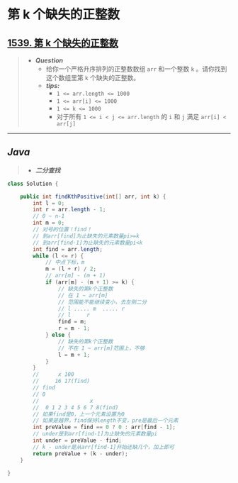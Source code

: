 # 第 k 个缺失的正整数

## [1539. 第 k 个缺失的正整数](https://leetcode.cn/problems/kth-missing-positive-number/)

> - ***Question***
>   - 给你一个严格升序排列的正整数数组 `arr` 和一个整数 `k` 。请你找到这个数组里第 `k` 个缺失的正整数。
>   - ***tips:***
>     - `1 <= arr.length <= 1000`
>     - `1 <= arr[i] <= 1000`
>     - `1 <= k <= 1000`
>     - 对于所有 `1 <= i < j <= arr.length` 的 `i` 和 `j` 满足 `arr[i] < arr[j]`

---

## *Java*

> - ***二分查找***

```java
class Solution {

    public int findKthPositive(int[] arr, int k) {
        int l = 0;
        int r = arr.length - 1;
        // 0 ~ n-1
        int m = 0;
        // 对号的位置！find！
        // 到arr[find]为止缺失的元素数量pi>=k
        // 到arr[find-1]为止缺失的元素数量pi<k
        int find = arr.length;
        while (l <= r) {
            // 中点下标，m
            m = (l + r) / 2;
            // arr[m] - (m + 1)
            if (arr[m] - (m + 1) >= k) {
                // 缺失的第k个正整数
                // 在 1 ~ arr[m]
                // 范围能不能继续变小，去左侧二分
                // l ..... m  ..... r
                // l     r
                find = m;
                r = m - 1;
            } else {
                // 缺失的第k个正整数
                // 不在 1 ~ arr[m]范围上，不够
                l = m + 1;
            }
        }
        //      x 100
        //     16 17(find)
        // find
        // 0
        //                x
        //  0 1 2 3 4 5 6 7 8(find)
        // 如果find是0，上一个元素设置为0
        // 如果是越界，find保持length不变，pre是最后一个元素
        int preValue = find == 0 ? 0 : arr[find - 1];
        // under是到arr[find-1]为止缺失的元素数量pi
        int under = preValue - find;
        // k - under是从arr[find-1]开始还缺几个，加上即可
        return preValue + (k - under);
    }

}
```
